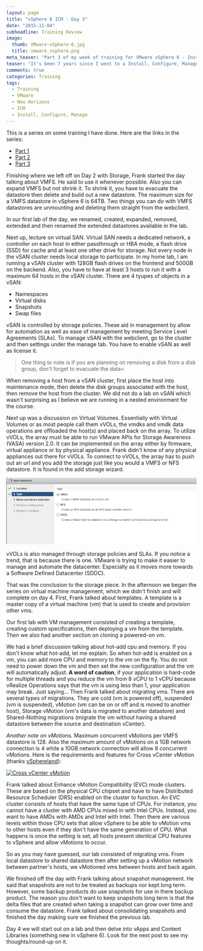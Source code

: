 ```yaml
---
layout: page
title: "vSphere 6 ICM - Day 3"
date: "2015-11-04"
subheadline: Training Review
image:
  thumb: VMware-vSphere-6.jpg
  title: vmware_vsphere.png
meta_teaser: "Part 3 of my week of training for VMware vSphere 6 - Install, Configure, Manage course"
teaser: "It's been 7 years since I went to a Install, Configure, Manage course. This is my take on it."
comments: true
categories: Training
tags:
  - Training
  - VMware
  - New Horizons
  - ICM
  - Install, Configure, Manage
---
```


This is a series on some training I have done. Here are the links in the series:

- [Part 1](/training/2015/11/02/vsphere-6-icm--day-1/)
- [Part 2](/training/2015/11/03/vsphere-6-icm--day-2/)
- [Part 3](/training/2015/11/04/vsphere-6-icm--day-3/)

Finishing where we left off on Day 2 with Storage, Frank started the day talking about VMFS. He said to use it whenever possible. Also you can expand VMFS but not shrink it. To shrink it, you have to evacuate the datastore then delete and build out a new datastore. The maximum size for a VMFS datastore in vSphere 6 is 64TB. Two things you can do with VMFS datastores are unmounting and deleting them straight from the webclient.

In our first lab of the day, we renamed, created, expanded, removed, extended and then renamed the extended datastores available in the lab.

Next up, lecture on virtual SAN. Virtual SAN needs a dedicated network, a controller on each host in either passthrough or HBA mode, a flash drive (SSD) for cache and at least one other drive for storage. Not every node in the vSAN cluster needs local storage to participate. In my home lab, I am running a vSAN cluster with 128GB flash drives on the frontend and 500GB on the backend. Also, you have to have at least 3 hosts to run it with a maximum 64 hosts in the vSAN cluster. There are 4 tyupes of objects in a vSAN:

- Namespaces
- Virtual disks
- Snapshots
- Swap files

vSAN is controlled by storage policies. These aid in management by allow for automation as well as ease of management by meeting Service Level Agreements (SLAs). To manage vSAN with the webclient, go to the cluster and then settings under the manage tab. You have to enable vSAN as well as license it.

> One thing to note is if you are planning on removing a disk from a disk group, don't forget to evacuate the data<

When removing a host from a vSAN cluster, first place the host into maintenance mode, then delete the disk groups associated with the host, then remove the host from the cluster. We did not do a lab on vSAN which wasn't surprising as I believe we are running in a nested environment for the course.

Next up was a discussion on Virtual Volumes. Essentially with Virtual Volumes or as most people call them vVOLs, the vmdks and vmdk data operations are offloaded the host(s) and placed back on the array. To utilize vVOLs, the array must be able to run VMware APIs for Storage Awareness (VASA) version 2.0. It can be implemented on the array either by firmware, virtual appliance or by physical appliance. Frank didn't know of any physical appliances out there for vVOLs. To connect to vVOLs, the array has to push out an url and you add the storage just like you would a VMFS or NFS datastore. It is found in the add storage wizard.

![Virtual Volumes](/images/vvols.png)

vVOLs is also managed through storage policies and SLAs. If you notice a trend, that is because there is one. VMware is trying to make it easier to manage and automate the datacenter. Especially as it moves more towards a Software Defined Datacenter (SDDC).

That was the conclusion to the storage piece. In the afternoon we began the series on virtual machine management, which we didn't finish and will complete on day 4. First, Frank talked about templates. A template is a master copy of a virtual machine (vm) that is used to create and provision other vms.

Our first lab with VM management consisted of creating a template, creating custom specifications, then deploying a vm from the template. Then we also had another section on cloning a powered-on vm.

We had a brief discussion talking about hot-add cpu and memory. If you don't know what hot-add, let me explain. So when hot-add is enabled on a vm, you can add more CPU and memory to the vm on the fly. You do not need to power down the vm and then set the new configuration and the vm will automatically adjust. **A word of caution**, if your application is hard-code for multiple threads and you reduce the vm from 8 vCPU to 1 vCPU because vRealize Operations says that the vm is using less than 1, your application may break. Just saying... Then Frank talked about migrating vms. There are several types of migrations. They are cold (vm is powered off), suspended (vm is suspended), vMotion (vm can be on or off and is moved to another host), Storage vMotion (vm's data is migrated to another datastore) and Shared-Nothing migrations (migrate the vm without having a shared datastore between the source and destination vCenter).

*Another note on vMotions.* Maximum concurrent vMotions per VMFS datastore is 128. Also the maximum amount of vMotions on a 1GB network connection is 4 while a 10GB network connection will allow 8 concurrent vMotions. Here is the requirements and features for Cross vCenter vMotion (thanks [vSphereland](http://vsphere-land.com/news/summary-of-whats-new-in-vsphere-6.html)):

[![Cross vCenter vMotion](http://vsphere-land.com/wp-content/uploads/v6-new10.png)](http://vsphere-land.com/news/summary-of-whats-new-in-vsphere-6.html)

Frank talked about Enhance vMotion Compatibility (EVC) mode clusters. These are based on the physical CPU chipset and have to have Distributed Resource Scheduler (DRS) enabled on the cluster to function. An EVC cluster consists of hosts that have the same tupe of CPUs. For instance, you cannot have a cluster with AMD CPUs mixed in with Intel CPUs. Instead, you want to have AMDs with AMDs and Intel with Intel. Then there are various levels within those CPU sets that allow vSphere to be able to vMotion vms to other hosts even if they don't have the same generation of CPU. What happens is once the setting is set, all hosts present identical CPU features to vSphere and allow vMotions to occur.

So as you may have guessed, our lab consisted of migrating vms. From local datastore to shared datastore then after setting up a vMotion network between partner's hosts, we vMotioned vms between hosts and back again.

We finished off the day with Frank talking about snapshot management. He said that snapshots are not to be treated as backups nor kept long term. However, some backup products do use snapshots for use in there backup product. The reason you don't want to keep snapshots long term is that the delta files that are created when taking a snapshot can grow over time and consume the datastore. Frank talked about consolidating snapshots and finished the day making sure we finished the previous lab.

Day 4 we will start out on a lab and then delve into vApps and Content Libraries (something new in vSphere 6). Look for the next post to see my thoughts/round-up on it.
